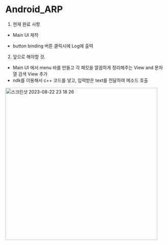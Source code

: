 # Android_ARP
1. 현재 완료 사항

- Main UI 제작

- button binding
버튼 클릭시에 Log에 출력

2. 앞으로 해야할 것.
- Main UI 에서 menu 바를 만들고 각 패킷을 깔끔하게 정리해주는 View and 문자열 검색 View 추가
- ndk를 이용해서 c++ 코드를 넣고, 입력받은 text를 전달하여 메소드 호출

<img width="477" alt="스크린샷 2023-08-22 23 18 26" src="https://github.com/ParkHoHo/Android_ARP/assets/94422773/afcaaf26-de2d-4f91-b49a-1b70973641d5">
